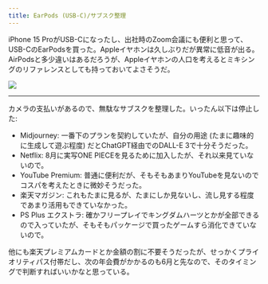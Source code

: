 ```yaml
---
title: EarPods (USB-C)/サブスク整理
---
```


iPhone 15 ProがUSB-Cになったし、出社時のZoom会議にも便利と思って、USB-CのEarPodsを買った。Appleイヤホンは久しぶりだが異常に低音が出る。AirPodsと多少違いはあるだろうが、Appleイヤホンの人口を考えるとミキシングのリファレンスとしても持っておいてよさそうだ。

![](https://photos.apkas.net/medium/202310/20231026-220135.webp)

---

カメラの支払いがあるので、無駄なサブスクを整理した。いったん以下は停止した:

- Midjourney: 一番下のプランを契約していたが、自分の用途 (たまに趣味的に生成して遊ぶ程度) だとChatGPT経由でのDALL-E 3で十分そうだった。
- Netflix: 8月に実写ONE PIECEを見るために加入したが、それ以来見ていないので。
- YouTube Premium: 普通に便利だが、そもそもあまりYouTubeを見ないのでコスパを考えたときに微妙そうだった。
- 楽天マガジン: これもたまに見るが、たまにしか見ないし、流し見する程度であまり活用もできていなかった。
- PS Plus エクストラ: 確かフリープレイでキングダムハーツとかが全部できるので入っていたが、そもそもパッケージで買ったゲームすら消化できていないので。

他にも楽天プレミアムカードとか金額の割に不要そうだったが、せっかくプライオリティパス付帯だし、次の年会費がかかるのも6月と先なので、そのタイミングで判断すればいいかなと思っている。
